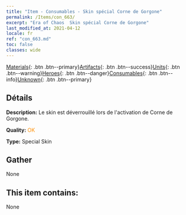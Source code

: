 ```yaml
---
title: "Item - Consumables - Skin spécial Corne de Gorgone"
permalink: /Items/con_663/
excerpt: "Era of Chaos  Skin spécial Corne de Gorgone"
last_modified_at: 2021-04-12
locale: fr
ref: "con_663.md"
toc: false
classes: wide
---
```

 [Materials](/fr/Items/){: .btn .btn--primary}[Artifacts](/fr/Items/Artifacts/){: .btn .btn--success}[Units](/fr/Items/Units/){: .btn .btn--warning}[Heroes](/fr/Items/Heroes/){: .btn .btn--danger}[Consumables](/fr/Items/Consumables/){: .btn .btn--info}[Unknown](/fr/Items/Unknown/){: .btn .btn--primary}

## Détails
 **Description:** Le skin est déverrouillé lors de l'activation de Corne de Gorgone.

 **Quality:** <span style="color: #FF8C00">OK</span>

 **Type:** Special Skin

## Gather

  None

## This item contains:

  None

